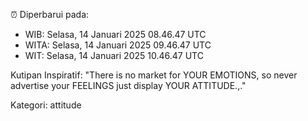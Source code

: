 ⏰ Diperbarui pada:
- WIB: Selasa, 14 Januari 2025 08.46.47 UTC
- WITA: Selasa, 14 Januari 2025 09.46.47 UTC
- WIT: Selasa, 14 Januari 2025 10.46.47 UTC

Kutipan Inspiratif:
"There is no market for YOUR EMOTIONS, so never advertise your FEELINGS just display YOUR ATTITUDE.,."


Kategori: attitude

